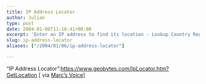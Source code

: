 ```yaml
---
title: IP Address Locator
author: Julian
type: post
date: 2004-01-06T11:16:41+00:00
excerpt: 'Enter an IP address to find its location - Lookup Country Region City etc'
slug: ip-address-locator 
aliases: ["/2004/01/06/ip-address-locator"]

---
```

&#8220;IP Address Locator&#8221;:https://www.geobytes.com/IpLocator.htm?GetLocation [ via [Marc&#8217;s Voice][1]]

 [1]: https://blogs.it/0100198/